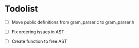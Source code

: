 # Todolist

- [ ] Move public definitions from gram_parser.c to gram_parser.h
- [ ] Fix ordering issues in AST
- [ ] Create function to free AST 

